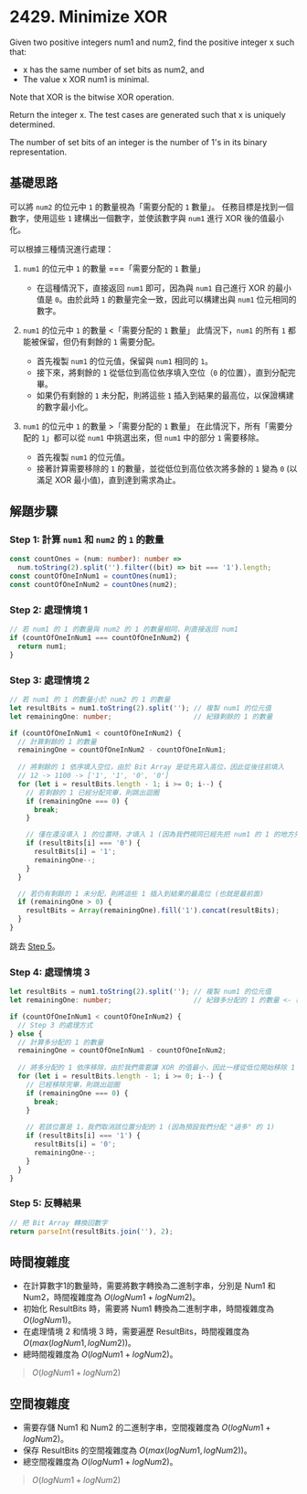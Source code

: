 # 2429. Minimize XOR

Given two positive integers num1 and num2, find the positive integer x such that:

* x has the same number of set bits as num2, and
* The value x XOR num1 is minimal.

Note that XOR is the bitwise XOR operation.

Return the integer x. The test cases are generated such that x is uniquely determined.

The number of set bits of an integer is the number of 1's in its binary representation.

## 基礎思路

可以將 `num2` 的位元中 `1` 的數量視為「需要分配的 `1` 數量」。
任務目標是找到一個數字，使用這些 `1` 建構出一個數字，並使該數字與 `num1` 進行 XOR 後的值最小化。

可以根據三種情況進行處理：

1. `num1` 的位元中 `1` 的數量 ===「需要分配的 `1` 數量」 
   - 在這種情況下，直接返回 `num1` 即可，因為與 `num1` 自己進行 XOR 的最小值是 `0`。由於此時 `1` 的數量完全一致，因此可以構建出與 `num1` 位元相同的數字。

2. `num1` 的位元中 `1` 的數量 <「需要分配的 `1` 數量」
   此情況下，`num1` 的所有 `1` 都能被保留，但仍有剩餘的 `1` 需要分配。
   - 首先複製 `num1` 的位元值，保留與 `num1` 相同的 `1`。
   - 接下來，將剩餘的 `1` 從低位到高位依序填入空位（`0` 的位置），直到分配完畢。
   - 如果仍有剩餘的 `1` 未分配，則將這些 `1` 插入到結果的最高位，以保證構建的數字最小化。

3. `num1` 的位元中 `1` 的數量 >「需要分配的 `1` 數量」
   在此情況下，所有「需要分配的 `1`」都可以從 `num1` 中挑選出來，但 `num1` 中的部分 `1` 需要移除。
   - 首先複製 `num1` 的位元值。
   - 接著計算需要移除的 `1` 的數量，並從低位到高位依次將多餘的 `1` 變為 `0` (以滿足 XOR 最小值)，直到達到需求為止。


## 解題步驟

### Step 1: 計算 `num1` 和 `num2` 的 `1` 的數量

```typescript
const countOnes = (num: number): number =>
  num.toString(2).split('').filter((bit) => bit === '1').length;
const countOfOneInNum1 = countOnes(num1);
const countOfOneInNum2 = countOnes(num2);
```

### Step 2: 處理情境 1

```typescript
// 若 num1 的 1 的數量與 num2 的 1 的數量相同，則直接返回 num1
if (countOfOneInNum1 === countOfOneInNum2) {
  return num1;
}
```

### Step 3: 處理情境 2

```typescript
// 若 num1 的 1 的數量小於 num2 的 1 的數量
let resultBits = num1.toString(2).split(''); // 複製 num1 的位元值
let remainingOne: number;                    // 紀錄剩餘的 1 的數量

if (countOfOneInNum1 < countOfOneInNum2) {
  // 計算剩餘的 1 的數量
  remainingOne = countOfOneInNum2 - countOfOneInNum1;
  
  // 將剩餘的 1 依序填入空位，由於 Bit Array 是從先寫入高位，因此從後往前填入
  // 12 -> 1100 -> ['1', '1', '0', '0']
  for (let i = resultBits.length - 1; i >= 0; i--) {
    // 若剩餘的 1 已經分配完畢，則跳出迴圈
    if (remainingOne === 0) {
      break;
    }

    // 僅在還沒填入 1 的位置時，才填入 1 (因為我們視同已經先把 num1 的 1 的地方先填了)
    if (resultBits[i] === '0') {
      resultBits[i] = '1';
      remainingOne--;
    }
  }

  // 若仍有剩餘的 1 未分配，則將這些 1 插入到結果的最高位 (也就是最前面)
  if (remainingOne > 0) {
    resultBits = Array(remainingOne).fill('1').concat(resultBits);
  }
}
```

跳去 [Step 5](#step-5-反轉結果)。

### Step 4: 處理情境 3

```typescript
let resultBits = num1.toString(2).split(''); // 複製 num1 的位元值
let remainingOne: number;                    // 紀錄多分配的 1 的數量 <- 在這個 Case 時這個變數的代表的意義是不同的

if (countOfOneInNum1 < countOfOneInNum2) {
  // Step 3 的處理方式
} else {
  // 計算多分配的 1 的數量
  remainingOne = countOfOneInNum1 - countOfOneInNum2;
  
  // 將多分配的 1 依序移除，由於我們需要讓 XOR 的值最小，因此一樣從低位開始移除 1
  for (let i = resultBits.length - 1; i >= 0; i--) {
    // 已經移除完畢，則跳出迴圈
    if (remainingOne === 0) {
      break;
    }
    
    // 若該位置是 1，我們取消該位置分配的 1 (因為預設我們分配 "過多" 的 1)
    if (resultBits[i] === '1') {
      resultBits[i] = '0';
      remainingOne--;
    }
  }
}
```

### Step 5: 反轉結果

```typescript
// 把 Bit Array 轉換回數字
return parseInt(resultBits.join(''), 2);
```

## 時間複雜度

- 在計算數字1的數量時，需要將數字轉換為二進制字串，分別是 Num1 和 Num2，時間複雜度為 $O(logNum1 + logNum2)$。
- 初始化 ResultBits 時，需要將 Num1 轉換為二進制字串，時間複雜度為 $O(logNum1)$。
- 在處理情境 2 和情境 3 時，需要遍歷 ResultBits，時間複雜度為 $O(max(logNum1, logNum2))$。
- 總時間複雜度為 $O(logNum1 + logNum2)$。

> $O(logNum1 + logNum2)$

## 空間複雜度

- 需要存儲 Num1 和 Num2 的二進制字串，空間複雜度為 $O(logNum1 + logNum2)$。
- 保存 ResultBits 的空間複雜度為 $O(max(logNum1, logNum2))$。
- 總空間複雜度為 $O(logNum1 + logNum2)$。

> $O(logNum1 + logNum2)$
